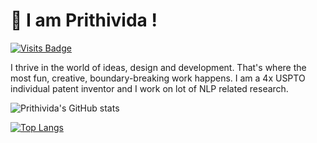 # 👋  I am Prithivida !
[![Visits Badge](https://badges.pufler.dev/visits/PrithivirajDamodaran/PrithivirajDamodaran)](https://badges.pufler.dev)

I thrive in the world of ideas, design and development. That's where the most fun, creative, boundary-breaking work happens. I am a 4x USPTO individual patent inventor and I work on lot of NLP related research.

<!-- <a href="https://github.com/sponsors/PrithivirajDamodaran" title="Sponsor PrithiviDa"><img src="/assets/sponsor.svg?sanitize=true" width="94" height="28" aria-hidden="true"></a> --> 

![Prithivida's GitHub stats](https://github-readme-stats.vercel.app/api?username=PrithivirajDamodaran&show_icons=true&theme=radical)

[![Top Langs](https://github-readme-stats.vercel.app/api/top-langs/?username=PrithivirajDamodaran)](https://github.com/PrithivirajDamodaran/github-readme-stats)

